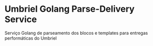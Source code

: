# Umbriel Golang Parse-Delivery Service
Serviço Golang de parseamento dos blocos e templates para entregas performáticas do Umbriel
